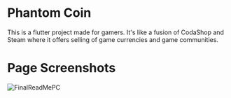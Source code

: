 # Phantom Coin
This is a flutter project made for gamers. It's like a fusion of CodaShop and Steam where it offers selling of game currencies and game communities.

# Page Screenshots
![FinalReadMePC](https://github.com/Jsh-Syn/Phantom-Coin/assets/157363386/09a9275b-f6b6-4880-8b66-f5a97ab570a2)
